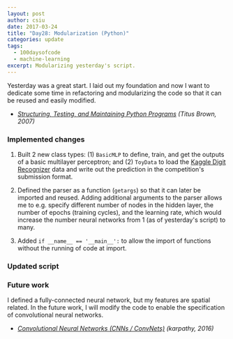 ```yaml
---
layout: post
author: csiu
date: 2017-03-24
title: "Day28: Modularization (Python)"
categories: update
tags:
  - 100daysofcode
  - machine-learning
excerpt: Modularizing yesterday's script.
---
```


Yesterday was a great start. I laid out my foundation and now I want to dedicate some time in refactoring and modularizing the code so that it can be reused and easily modified.

- *[Structuring, Testing, and Maintaining Python Programs](http://intermediate-and-advanced-software-carpentry.readthedocs.io/en/latest/structuring-python.html#packages) (Titus Brown, 2007)*

### Implemented changes

1. Built 2 new class types: (1) `BasicMLP` to define, train, and get the outputs of a basic  multilayer perceptron; and (2) `ToyData` to load the [Kaggle Digit Recognizer](https://www.kaggle.com/c/digit-recognizer) data and write out the prediction in the competition's submission format.

2. Defined the parser as a function (`getargs`) so that it can later be imported and reused. Adding additional arguments to the parser allows me to e.g. specify different number of nodes in the hidden layer, the number of epochs (training cycles), and the learning rate, which would increase the number neural networks from 1 (as of yesterday's script) to many.

3. Added `if __name__ == '__main__':` to allow the import of functions without the running of code at import.

### Updated script

<script src="https://gist.github.com/csiu/84bb4703b9a0eb2c5be898bfd8464176.js"></script>

### Future work

I defined a fully-connected neural network, but my features are spatial related. In the future work, I will modify the code to enable the specification of convolutional neural networks.

 - *[Convolutional Neural Networks (CNNs / ConvNets)](http://cs231n.github.io/convolutional-networks/) (karpathy, 2016)*
